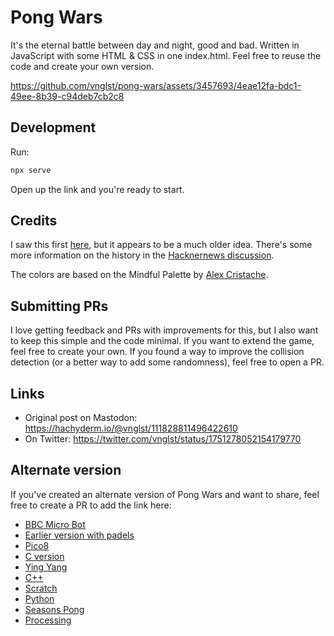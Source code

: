 # Pong Wars

It's the eternal battle between day and night, good and bad. Written in JavaScript with some HTML & CSS in one index.html. Feel free to reuse the code and create your own version.

https://github.com/vnglst/pong-wars/assets/3457693/4eae12fa-bdc1-49ee-8b39-c94deb7cb2c8

## Development

Run:

```sh
npx serve
```

Open up the link and you're ready to start.

## Credits

I saw this first [here](https://twitter.com/nicolasdnl/status/1749715070928433161), but it appears to be a much older idea. There's some more information on the history in the [Hacknernews discussion](https://news.ycombinator.com/item?id=39159418).

The colors are based on the Mindful Palette by [Alex Cristache](https://twitter.com/AlexCristache/status/1738610343499157872).

## Submitting PRs

I love getting feedback and PRs with improvements for this, but I also want to keep this simple and the code minimal. If you want to extend the game, feel free to create your own. If you found a way to improve the collision detection (or a better way to add some randomness), feel free to open a PR.

## Links

- Original post on Mastodon: https://hachyderm.io/@vnglst/111828811496422610
- On Twitter: https://twitter.com/vnglst/status/1751278052154179770

## Alternate version

If you've created an alternate version of Pong Wars and want to share, feel free to create a PR to add the link here:

- [BBC Micro Bot](https://mastodon.me.uk/@bbcmicrobot/111829277042377169)
- [Earlier version with padels](https://twitter.com/CasualEffects/status/1390290306206216196)
- [Pico8](https://www.pico-8-edu.com/?c=AHB4YQHaAT3vsH558QbF5cXZxd3F_Uedc010zTVJ_gCnN3F6-RNE_SuEUXRRUa8tpK9wzE3nZMedcvntx9y1MpRnV4Xp0v3ZTrm0EUzMSQTsOWBuJL5-8C2Cl0gG0vK2sXTtKYyQN81iujMXPUN03Vq0FGXNajPzGtHOXUGgE3zegFI4hIIzoYCyC7ITgzcogmTuIaba7Nqzz48mh5JFxYFgKllpExWB7ZVnKAaH5qvd3SzqTLA0aZrR1Wy0GFywwsjUQhgOznQ3jtx6QCkisOCWvA9ngqFsZXMnFyKJhkynGFYEyZmCBcaIkk5BMF3YVRBX7RcFcZtGQbRQEN9GU_uMVEkSiRNn_aR55AmGqmBbiigfGuqybCXz5QnZI3W_Lutw2Ph4FOMn6Scn0lBgoSsFi3KlgIGpya1iYRY=&g=w-w-w-w1HQHw-w2Xw-w3Xw-w2HQH)
- [C version](https://github.com/BrunoLevy/TinyPrograms)
- [Ying Yang](https://twitter.com/a__islam/status/1751485227787034863)
- [C++](https://invent.kde.org/carlschwan/pongwars/-/blob/master/src/scene.cpp?ref_type=heads)
- [Scratch](https://scratch.mit.edu/projects/957461584)
- [Python](https://github.com/vocdex/pong-wars-python)
- [Seasons Pong](https://github.com/hmak-dev/seasons-pong)
- [Processing](https://github.com/riktov/processing-pong-wars)
